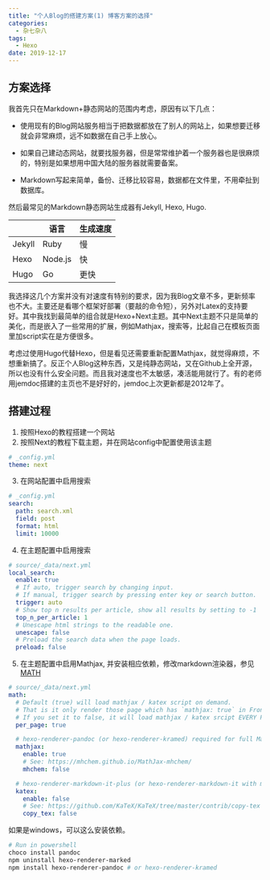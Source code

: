 ```yaml
---
title: "个人Blog的搭建方案(1) 博客方案的选择"
categories:
  - 杂七杂八
tags:
  - Hexo
date: 2019-12-17
---
```


## 方案选择

我首先只在Markdown+静态网站的范围内考虑，原因有以下几点：

- 使用现有的Blog网站服务相当于把数据都放在了别人的网站上，如果想要迁移就会非常麻烦，远不如数据在自己手上放心。

- 如果自己建动态网站，就要找服务器，但是常常维护着一个服务器也是很麻烦的，特别是如果想用中国大陆的服务器就需要备案。
- Markdown写起来简单，备份、迁移比较容易，数据都在文件里，不用牵扯到数据库。

<!-- more -->

然后最常见的Markdown静态网站生成器有Jekyll, Hexo, Hugo. 

|        | 语言    | 生成速度 |
| ------ | ------- | -------- |
| Jekyll | Ruby    | 慢       |
| Hexo   | Node.js | 快       |
| Hugo   | Go      | 更快     |

我选择这几个方案并没有对速度有特别的要求，因为我Blog文章不多，更新频率也不大。主要还是看哪个框架好部署（要敲的命令短），另外对Latex的支持要好。其中我找到最简单的组合就是Hexo+Next主题。其中Next主题不只是简单的美化，而是嵌入了一些常用的扩展，例如Mathjax，搜索等，比起自己在模板页面里加script实在是方便很多。

考虑过使用Hugo代替Hexo，但是看见还需要重新配置Mathjax，就觉得麻烦，不想重新搞了。反正个人Blog这种东西，又是纯静态网站，又在Github上全开源，所以也没有什么安全问题。而且我对速度也不太敏感，凑活能用就行了。有的老师用jemdoc搭建的主页也不是好好的，jemdoc上次更新都是2012年了。

## 搭建过程

1. 按照Hexo的教程搭建一个网站
2. 按照Next的教程下载主题，并在网站config中配置使用该主题

```yaml
# _config.yml
theme: next
```

3. 在网站配置中启用搜索

```yaml
# _config.yml
search:
  path: search.xml
  field: post
  format: html
  limit: 10000
```

4. 在主题配置中启用搜索

```yaml
# source/_data/next.yml
local_search:
  enable: true
  # If auto, trigger search by changing input.
  # If manual, trigger search by pressing enter key or search button.
  trigger: auto
  # Show top n results per article, show all results by setting to -1
  top_n_per_article: 1
  # Unescape html strings to the readable one.
  unescape: false
  # Preload the search data when the page loads.
  preload: false
```

5. 在主题配置中启用Mathjax, 并安装相应依赖，修改markdown渲染器，参见[MATH](https://github.com/theme-next/hexo-theme-next/blob/master/docs/MATH.md)

```yaml
# source/_data/next.yml
math:
  # Default (true) will load mathjax / katex script on demand.
  # That is it only render those page which has `mathjax: true` in Front-matter.
  # If you set it to false, it will load mathjax / katex srcipt EVERY PAGE.
  per_page: true

  # hexo-renderer-pandoc (or hexo-renderer-kramed) required for full MathJax support.
  mathjax:
    enable: true
    # See: https://mhchem.github.io/MathJax-mhchem/
    mhchem: false

  # hexo-renderer-markdown-it-plus (or hexo-renderer-markdown-it with markdown-it-katex plugin) required for full Katex support.
  katex:
    enable: false
    # See: https://github.com/KaTeX/KaTeX/tree/master/contrib/copy-tex
    copy_tex: false
```

如果是windows，可以这么安装依赖。

```powershell
# Run in powershell
choco install pandoc
npm uninstall hexo-renderer-marked
npm install hexo-renderer-pandoc # or hexo-renderer-kramed
```
